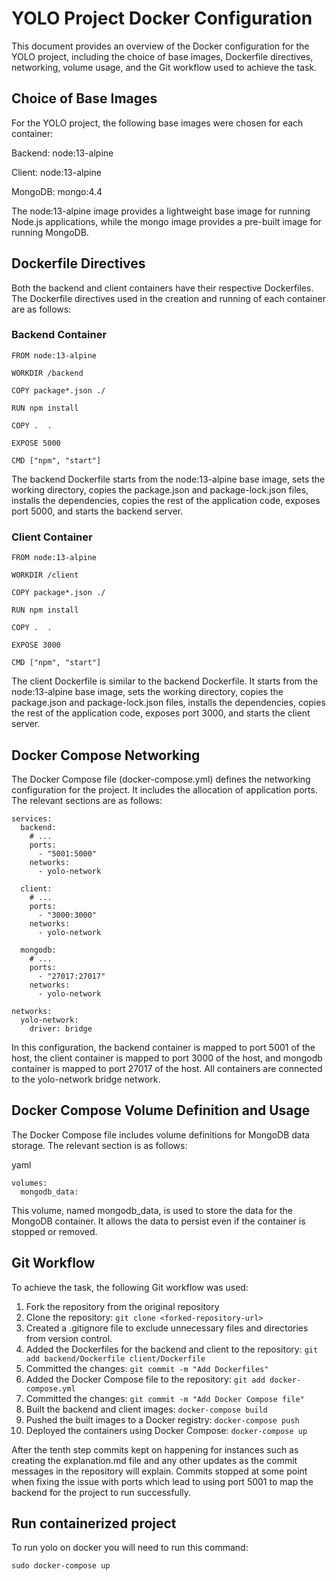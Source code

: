 # YOLO Project Docker Configuration
This document provides an overview of the Docker configuration for the YOLO project, including the choice of base images, Dockerfile directives, networking, volume usage, and the Git workflow used to achieve the task.

## Choice of Base Images
For the YOLO project, the following base images were chosen for each container:

Backend: node:13-alpine

Client: node:13-alpine

MongoDB: mongo:4.4

The node:13-alpine image provides a lightweight base image for running Node.js applications, while the mongo image provides a pre-built image for running MongoDB.

## Dockerfile Directives
Both the backend and client containers have their respective Dockerfiles. The Dockerfile directives used in the creation and running of each container are as follows:

### Backend Container
```
FROM node:13-alpine

WORKDIR /backend

COPY package*.json ./

RUN npm install

COPY .  .

EXPOSE 5000

CMD ["npm", "start"]
```
The backend Dockerfile starts from the node:13-alpine base image, sets the working directory, copies the package.json and package-lock.json files, installs the dependencies, copies the rest of the application code, exposes port 5000, and starts the backend server.

### Client Container
```
FROM node:13-alpine

WORKDIR /client

COPY package*.json ./

RUN npm install

COPY .  .

EXPOSE 3000

CMD ["npm", "start"]

```
The client Dockerfile is similar to the backend Dockerfile. It starts from the node:13-alpine base image, sets the working directory, copies the package.json and package-lock.json files, installs the dependencies, copies the rest of the application code, exposes port 3000, and starts the client server.

## Docker Compose Networking
The Docker Compose file (docker-compose.yml) defines the networking configuration for the project. It includes the allocation of application ports. The relevant sections are as follows:


```
services:
  backend:
    # ...
    ports:
      - "5001:5000"
    networks:
      - yolo-network

  client:
    # ...
    ports:
      - "3000:3000"
    networks:
      - yolo-network
  
  mongodb:
    # ...
    ports:
      - "27017:27017"
    networks:
      - yolo-network

networks:
  yolo-network:
    driver: bridge
```
In this configuration, the backend container is mapped to port 5001 of the host, the client container is mapped to port 3000 of the host, and mongodb container is mapped to port 27017 of the host. All containers are connected to the yolo-network bridge network.

## Docker Compose Volume Definition and Usage
The Docker Compose file includes volume definitions for MongoDB data storage. The relevant section is as follows:

yaml

```
volumes:
  mongodb_data:
```
This volume, named mongodb_data, is used to store the data for the MongoDB container. It allows the data to persist even if the container is stopped or removed.

## Git Workflow
To achieve the task, the following Git workflow was used:

1. Fork the repository from the original repository
2. Clone the repository: ```git clone <forked-repository-url> ```
3. Created a .gitignore file to exclude unnecessary files and directories from version control.
4. Added the Dockerfiles for the backend and client to the repository: ```git add backend/Dockerfile client/Dockerfile ```
5. Committed the changes: ```git commit -m "Add Dockerfiles"```
6. Added the Docker Compose file to the repository: ```git add docker-compose.yml```
7. Committed the changes: ```git commit -m "Add Docker Compose file"```
8. Built the backend and client images: ```docker-compose build```
9. Pushed the built images to a Docker registry: ```docker-compose push```
10. Deployed the containers using Docker Compose: ```docker-compose up```

After the tenth step commits kept on happening for instances such as creating the explanation.md file and any other updates as the commit messages in the repository will explain. Commits stopped at some point when fixing the issue with ports which lead to using port 5001 to map the backend for the project to run successfully.

## Run containerized project
To run yolo on docker you will need to run this command:

    sudo docker-compose up


